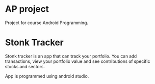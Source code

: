 # AP project

Project for course Android Programming.

# Stonk Tracker
Stonk tracker is an app that can track your portfolio. You can add transactions, view your portfolio value and see contributions of specific stocks and sectors.

App is programmed using android studio.
